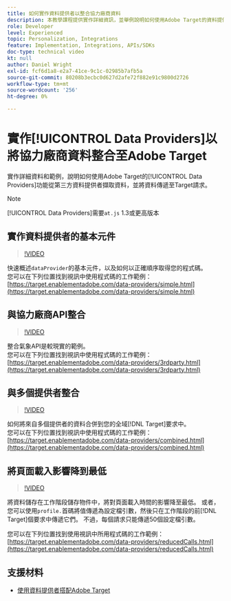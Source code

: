 ```yaml
---
title: 如何實作資料提供者以整合協力廠商資料
description: 本教學課程提供實作詳細資訊，並舉例說明如何使用Adobe Target的資料提供者功能，從第三方資料提供者擷取資料，並將其傳遞至Target請求。
role: Developer
level: Experienced
topic: Personalization, Integrations
feature: Implementation, Integrations, APIs/SDKs
doc-type: technical video
kt: null
author: Daniel Wright
exl-id: fcf6d1a8-e2a7-41ce-9c1c-02985b7afb5a
source-git-commit: 80208b3ecbc0d627d2afe72f882e91c9800d2726
workflow-type: tm+mt
source-wordcount: '256'
ht-degree: 0%

---
```


# 實作[!UICONTROL Data Providers]以將協力廠商資料整合至Adobe Target

實作詳細資料和範例，說明如何使用Adobe Target的[!UICONTROL Data Providers]功能從第三方資料提供者擷取資料，並將資料傳遞至Target請求。

>[!NOTE]
>
>[!UICONTROL Data Providers]需要`at.js` 1.3或更高版本

## 實作資料提供者的基本元件

>[!VIDEO](https://video.tv.adobe.com/v/22348/?quality=12)

快速概述`dataProvider`的基本元件，以及如何以正確順序取得您的程式碼。\
您可以在下列位置找到視訊中使用程式碼的工作範例：
[https://target.enablementadobe.com/data-providers/simple.html](https://target.enablementadobe.com/data-providers/simple.html)

## 與協力廠商API整合

>[!VIDEO](https://video.tv.adobe.com/v/22345/)

整合氣象API是較現實的範例。\
您可以在下列位置找到視訊中使用程式碼的工作範例：
[https://target.enablementadobe.com/data-providers/3rdparty.html](https://target.enablementadobe.com/data-providers/3rdparty.html)

## 與多個提供者整合

>[!VIDEO](https://video.tv.adobe.com/v/22346/)

如何將來自多個提供者的資料合併到您的全域[!DNL Target]要求中。\
您可以在下列位置找到視訊中使用程式碼的工作範例：
[https://target.enablementadobe.com/data-providers/combined.html](https://target.enablementadobe.com/data-providers/combined.html)

## 將頁面載入影響降到最低

>[!VIDEO](https://video.tv.adobe.com/v/22347/)

將資料儲存在工作階段儲存物件中，將對頁面載入時間的影響降至最低。 或者，您可以使用`profile.`首碼將值傳遞為設定檔引數，然後只在工作階段的前[!DNL Target]個要求中傳遞它們。 不過，每個請求只能傳遞50個設定檔引數。

您可以在下列位置找到使用視訊中所用程式碼的工作範例： [https://target.enablementadobe.com/data-providers/reducedCalls.html](https://target.enablementadobe.com/data-providers/reducedCalls.html)

## 支援材料

* [使用資料提供者搭配Adobe Target](use-data-providers-to-integrate-third-party-data.md)
